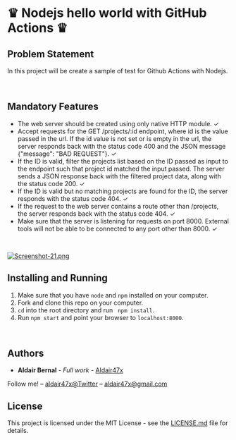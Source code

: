 <h1>♛ Nodejs hello world with GitHub Actions ♛ </h1>

<h2>Problem Statement</h2>

<p>
In this project will be create a sample of test for Github Actions with Nodejs.
</p>

<br>

<h2>Mandatory Features</h2>
<ul>

<li>
The web server should be created using only native HTTP module. ✓
</li>

<li>
Accept requests for the GET /projects/:id endpoint, where id is the value passed in the url. If the id value is not set or is empty in the url, the server responds back with the status code 400 and the JSON message {"message": "BAD REQUEST"}. ✓
</li>

<li>
If the ID is valid, filter the projects list based on the ID passed as input to the endpoint such that project id matched the input passed. The server sends a JSON response back with the filtered project data, along with the status code 200. ✓
</li>

<li>
If the ID is valid but no matching projects are found for the ID, the server responds with the status code 404. ✓
</li>

<li>
If the request to the web server contains a route other than /projects, the server responds back with the status code 404. ✓
</li>

<li>
Make sure that the server is listening for requests on port 8000. External tools will not be able to be connected to any port other than 8000. ✓
</li>


</ul>

<br>


[![Screenshot-21.png](https://i.postimg.cc/FRFPhjMr/Screenshot-21.png)](https://postimg.cc/d7XRBTQp)


## Installing and Running

1. Make sure that you have `node` and `npm` installed on your computer.
2. Fork and clone this repo on your computer.
3. `cd` into the root directory and run ` npm install`.
4. Run `npm start` and point your browser to `localhost:8000`.


<br>

## Authors

* **Aldair Bernal** - *Full work* - [Aldair47x](https://github.com/Aldair47x)


Follow me! – [aldair47x@Twitter](https://twitter.com/aldair47x) – aldair47x@gmail.com

## License

This project is licensed under the MIT License - see the [LICENSE.md](LICENSE.md) file for details.